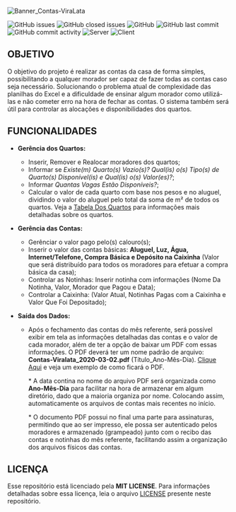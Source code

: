 ![Banner_Contas-ViraLata](https://user-images.githubusercontent.com/38081852/75180453-00f4d400-571b-11ea-85a7-d3a83f830352.png)

![GitHub issues](https://img.shields.io/github/issues-raw/x0n4d0/contas-viralata?color=green) ![GitHub closed issues](https://img.shields.io/github/issues-closed-raw/x0n4d0/contas-viralata?color=red) ![GitHub](https://img.shields.io/github/license/x0n4d0/contas-viralata?color=yellow) ![GitHub last commit](https://img.shields.io/github/last-commit/x0n4d0/contas-viralata) ![GitHub commit activity](https://img.shields.io/github/commit-activity/m/x0n4d0/contas-viralata) ![Server](https://img.shields.io/badge/server-Node%20%7C%20TypeScript-informational) ![Client](https://img.shields.io/badge/client-React-blueviolet)

## **OBJETIVO**

O objetivo do projeto é realizar as contas da casa de forma símples, possibilitando a qualquer morador ser capaz de fazer todas as contas caso seja necessário. Solucionando o problema atual de complexidade das planilhas do Excel e a dificuldade de ensinar algum morador como utilizá-las e não cometer erro na hora de fechar as contas. O sistema também será útil para controlar as alocações e disponibilidades dos quartos.

## **FUNCIONALIDADES**

- **Gerência dos Quartos:**

  - Inserir, Remover e Realocar moradores dos quartos;
  - Informar se _Existe(m) Quarto(s) Vazio(s)? Qual(is) o(s) Tipo(s) de Quarto(s) Disponível(is) e Qual(is) o(s) Valor(es)?_;
  - Informar _Quantas Vagas Estão Disponíveis?_;
  - Calcular o valor de cada quarto com base nos pesos e no aluguel, dividindo o valor do aluguel pelo total da soma de m² de todos os quartos. Veja a [Tabela Dos Quartos](./docs/notes/README.bedrooms.md) para informações mais detalhadas sobre os quartos.

- **Gerência das Contas:**

  - Gerênciar o valor pago pelo(s) calouro(s);
  - Inserir o valor das contas básicas: **Aluguel, Luz, Água, Internet/Telefone, Compra Básica e Depósito na Caixinha** (Valor que será distribuído para todos os moradores para efetuar a compra básica da casa);
  - Controlar as Notinhas: Inserir notinha com informações (Nome Da Notinha, Valor, Morador que Pagou e Data);
  - Controlar a Caixinha: (Valor Atual, Notinhas Pagas com a Caixinha e Valor Que Foi Depositado);

- **Saída dos Dados:**

  - Após o fechamento das contas do mês referente, será possível exibir em tela as informações detalhadas das contas e o valor de cada morador, além de ter a opção de baixar um PDF com essas informações. O PDF deverá ter um nome padrão de arquivo: **Contas-Viralata_2020-03-02.pdf** (Título_Ano-Mês-Dia). [Clique Aqui](./docs/notes/README.pdf.md) e veja um exemplo de como ficará o PDF.

    \* A data contina no nome do arquivo PDF será organizada como **Ano-Mês-Dia** para facilitar na hora de armazenar em algum diretório, dado que a maioria organiza por nome. Colocando assim, automaticamente os arquivos de contas mais recentes no início.

    \* O documento PDF possui no final uma parte para assinaturas, permitindo que ao ser impresso, ele possa ser autenticado pelos moradores e armazenado (grampeado) junto com o recibo das contas e notinhas do mês referente, facilitando assim a organização dos arquivos físicos das contas.

## **LICENÇA**

Esse repositório está licenciado pela **MIT LICENSE**. Para informações detalhadas sobre essa licença, leia o arquivo [LICENSE](./LICENSE) presente neste repositório.
